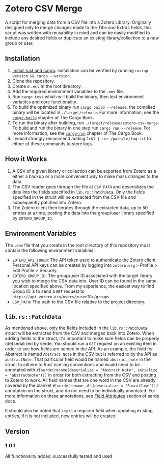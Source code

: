 # Zotero CSV Merge

A script for merging data from a CSV file into a Zotero Library. Originally designed only to merge changes made to the Title and Extras fields, this script was written with reusability in mind and can be easily modified to include any desired fields or duplicate an existing library/collection to a new group or user.

## Installation

1. [Install rust and cargo](https://www.rust-lang.org/tools/install). Installation can be verified by running `rustup --version && cargo --version`.
2. Clone the repository.
3. Create a `.env` in the root directory.
4. Add the required environment variables to the `.env` file.
5. Run `cargo test` which will build the binary, then test environment variables and core functionality.
6. To build the optimized binary run `cargo build --release`, the compiled binary will be located in `./target/release`. For more information, see the [`cargo-build`](https://doc.rust-lang.org/cargo/commands/cargo-build.html) chapter of The Cargo Book.
7. To run the binary after building, run `./target/release/zotero-csv-merge`. To build and run the binary in one step run `cargo run --release`. For more information, see the [`cargo-run`](https://doc.rust-lang.org/cargo/commands/cargo-run.html) chapter of The Cargo Book.
8. I would strongly recommend adding `2>&1 | tee /path/to/log.txt` to either of these commands to store logs.

## How it Works

1. A CSV of a given library or collection can be exported from Zotero as a either a backup or a more convenient way to make mass changes to the data.
2. The CSV reader goes through the file at `CSV_PATH` and deserializes the data into the fields specified in `lib.rs::PatchData`. Only the fields specified in the struct will be extracted from the CSV file and subsequently patched into Zotero.
3. The Zotero client then iterates through the extracted data, up to 50 entries at a time, posting the data into the group/user library specified by `ZOTERO_GROUP_ID`.

## Environment Variables

The `.env` file that you create in the root directory of this repository must contain the following environment variables:

- `ZOTERO_API_TOKEN`: The API token used to authenticate the Zotero client. Personal API keys can be created by logging into `zotero.org` > Profile > Edit Profile > Security.
- `ZOTERO_GROUP_ID`: The group/user ID associated with the target library you wish to merge the CSV data into. User ID can be found in the same location specified above. From my experience, the easiest way to find Group ID is to send a `GET` request to `https://api.zotero.org/users/<userID>/groups`.
- `CSV_PATH`: The path to the CSV file relative to the project directory.

## `lib.rs::PatchData`

As mentioned above, only the fields included in the `lib.rs::PatchData` struct will be extracted from the CSV and merged back into Zotero. When adding fields to the struct, it's important to make sure fields can be properly (de)serialized by serde. You should run a `GET` request on an existing item in order to see how fields are named in the API. As an example, the field for Abstract is named `Abstract Note` in the CSV but is referred to by the API as `abstractNote`. That particular field would be named `abstract_note` in the struct to adhere to Rust naming conventions and would need to be annotated with `#[serde(rename(deserialize = "Abstract Note", serialize = "abstractNote"))]` in order for both extracting from the CSV and posting to Zotero to work. All field names that are one word in the CSV are already covered by the blanket `#[serde(rename_all(deserialize = "PascalCase"))]` annotation on the struct, and do not need to be individually annotated. For more information on these annotations, see [Field Attributes](https://serde.rs/field-attrs.html) section of serde docs.

It should also be noted that `key` is a required field when updating existing entries, if it is not included, new entries will be created.

## Version

### 1.0.1

All functionality added, successfully tested and used
